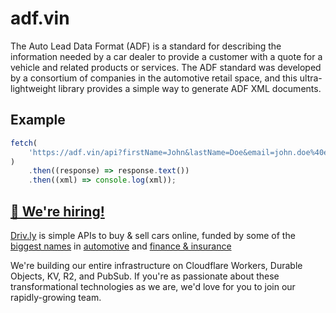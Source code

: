 # adf.vin

The Auto Lead Data Format (ADF) is a standard for describing the information needed by a car dealer to provide a customer with a quote for a vehicle and related products or services. The ADF standard was developed by a consortium of companies in the automotive retail space, and this ultra-lightweight library provides a simple way to generate ADF XML documents.

## Example

```javascript
fetch(
	'https://adf.vin/api?firstName=John&lastName=Doe&email=john.doe%40example.com&phone=%2B15555555555&year=2018&make=Ford&model=F-150&trim=XL'
)
	.then((response) => response.text())
	.then((xml) => console.log(xml));
```

## [🚀 We're hiring!](https://careers.do/apply)

[Driv.ly](https://driv.ly) is simple APIs to buy & sell cars online, funded by some of the [biggest names](https://twitter.com/TurnerNovak) in [automotive](https://fontinalis.com/team/#bill-ford) and [finance & insurance](https://www.detroit.vc)

We're building our entire infrastructure on Cloudflare Workers, Durable Objects, KV, R2, and PubSub. If you're as passionate about these transformational technologies as we are, we'd love for you to join our rapidly-growing team.
